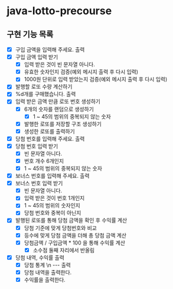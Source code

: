# java-lotto-precourse
## 구현 기능 목록
- [x] 구입 금액을 입력해 주세요. 출력
- [x] 구입 금액 입력 받기
    - [x] 입력 받은 것이 빈 문자열 아니다.
    - [x] 유효한 숫자인지 검증(예외 메시지 출력 후 다시 입력)
    - [x] 1000원 단위로 입력 받았는지 검증(예외 메시지 출력 후 다시 입력)
- [x] 발행할 로또 수량 계산하기
- [x] %d개를 구매했습니다. 출력
- [x] 입력 받은 금액 만큼 로또 번호 생성하기
    - [x] 6개의 숫자를 랜덤으로 생성하기
        - [x] 1 ~ 45의 범위의 중복되지 않는 숫자
    - [x] 발행한 로또를 저장할 구조 생성하기
    - [x] 생성한 로또를 출력하기

- [x] 당첨 번호를 입력해 주세요. 출력
- [x] 당첨 번호 입력 받기
    - [x] 빈 문자열 아니다.
    - [x] 번호 개수 6개인지
    - [x] 1 ~ 45의 범위의 중복되지 않는 숫자
- [x] 보너스 번호를 입력해 주세요. 출력
- [x] 보너스 번호 입력 받기
    - [x] 빈 문자열 아니다.
    - [x] 입력 받은 것이 번호 1개인지
    - [x] 1 ~ 45의 범위의 숫자인지
    - [x] 당첨 번호와 중복이 아닌지

- [x] 발행된 로또를 통해 당첨 금액을 확인 후 수익률 계산
    - [x] 당첨 기준에 맞게 당첨번호와 비교
    - [x] 등수에 맞게 당첨 금액을 더해 총 당첨 금액 계산
    - [x] 당첨금액 / 구입금액 * 100 을 통해 수익률 계산
        - [x] 소수점 둘째 자리에서 반올림

- [x] 당첨 내역, 수익률 출력
    - [x] 당첨 통계 \n --- 출력
    - [x] 당첨 내역을 출력한다.
    - [x] 수익률을 출력한다.